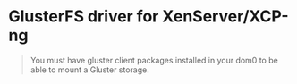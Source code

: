 # GlusterFS driver for XenServer/XCP-ng

> You must have gluster client packages installed in your dom0 to be able to mount a Gluster storage.
